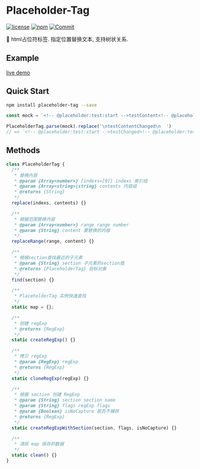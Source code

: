 # Placeholder-Tag

[![license](https://img.shields.io/badge/license-MIT-blue.svg)](https://github.com/PinghuaZhuang/placeholder-tag/blob/master/LICENSE) [![npm](https://img.shields.io/npm/v/placeholder-tag)](https://www.npmjs.com/package/placeholder-tag) [![Commit](https://img.shields.io/github/last-commit/pinghuazhuang/placeholder-tag.svg)](https://github.com/PinghuaZhuang/placeholder-tag/commits/master)

🧩 html占位符标签. 指定位置替换文本, 支持树状关系. 

## Example

[live demo](https://github.com/PinghuaZhuang/PinghuaZhuang)

## Quick Start

```bash
npm install placeholder-tag --save
```

```js
const mock = `<!-- @placeholder:test:start -->testContent<!-- @placeholder:test:end -->`
```

```js
PlaceholderTag.parse(mock).replace('\ntestContentChanged\n  ')
// => `<!-- @placeholder:test:start -->testChanged<!-- @placeholder:test:end -->`
```

## Methods

```js
class PlaceholderTag {
  /**
   * 替换内容
   * @param {Array<number>} [indexs=[0]] indexs 索引组
   * @param {Array<string>|string} contents 内容组
   * @returns {String}
   */
  replace(indexs, contents) {}

  /**
   * 根据范围替换内容
   * @param {Array<number>} range range number
   * @param {String} content 要替换的内容
   */
  replaceRange(range, content) {}

  /**
   * 根据section查找最近的子元素
   * @param {String} section 子元素的section值
   * @returns {PlaceholderTag} 目标对象
   */
  find(section) {}

  /**
   * PlaceholderTag 实例快速查找
   */
  static map = {};

  /**
   * 创建 regExp
   * @returns {RegExp}
   */
  static createRegExp() {}

  /**
   * 拷贝 regExp
   * @param {RegExp} regExp
   * @returns {RegExp}
   */
  static cloneRegExp(regExp) {}

  /**
   * 根据 section 创建 RegExp
   * @param {String} section section name
   * @param {String} flags regExp flags
   * @param {Boolean} isNoCapture 是否不捕获
   * @returns {RegExp}
   */
  static createRegExpWithSection(section, flags, isNoCapture) {}

  /**
   * 清除 map 保存的数据
   */
  static clean() {}
}
```

